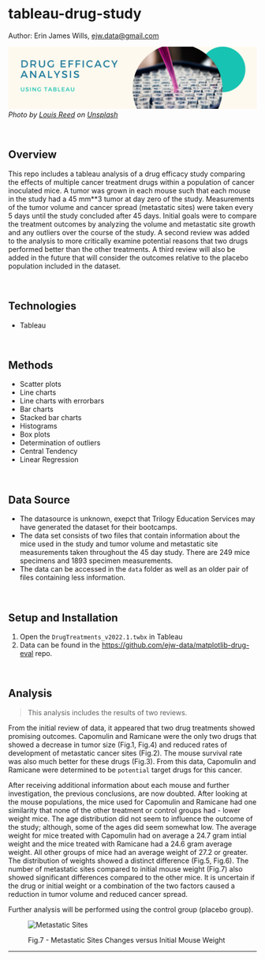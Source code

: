 # tableau-drug-study

Author:  Erin James Wills, ejw.data@gmail.com  

![Analysis of Mouse Drug Data](./images/drug-efficacy-tableau.png)  
<cite>Photo by [Louis Reed](https://unsplash.com/@_louisreed?utm_source=unsplash&utm_medium=referral&utm_content=creditCopyText) on [Unsplash](https://unsplash.com/s/photos/lab-rat?utm_source=unsplash&utm_medium=referral&utm_content=creditCopyText)</cite>  

<br>  

## Overview  
This repo includes a tableau analysis of a drug efficacy study comparing the effects of multiple cancer treatment drugs within a population of cancer inoculated mice.  A tumor was grown in each mouse such that each mouse in the study had a 45 mm**3 tumor at day zero of the study.  Measurements of the tumor volume and cancer spread (metastatic sites) were taken every 5 days until the study concluded after 45 days.  Initial goals were to compare the treatment outcomes by analyzing the volume and metastatic site growth and any outliers over the course of the study.  A second review was added to the analysis to more critically examine potential reasons that two drugs performed better than the other treatments.  A third review will also be added in the future that will consider the outcomes relative to the placebo population included in the dataset.     

<br>  

## Technologies  
*  Tableau

<br>

## Methods  
*  Scatter plots
*  Line charts 
*  Line charts with errorbars  
*  Bar charts   
*  Stacked bar charts
*  Histograms
*  Box plots  
*  Determination of outliers
*  Central Tendency
*  Linear Regression  

<br>

## Data Source  
*  The datasource is unknown, exepct that Trilogy Education Services may have generated the dataset for their bootcamps.  
*  The data set consists of two files that contain information about the mice used in the study and tumor volume and metastatic site measurements taken throughout the 45 day study.  There are 249 mice specimens and 1893 specimen measurements.  
*  The data can be accessed in the `data` folder as well as an older pair of files containing less information.  

<br>  

## Setup and Installation  
1. Open the `DrugTreatments_v2022.1.twbx` in Tableau
1. Data can be found in the https://github.com/ejw-data/matplotlib-drug-eval repo.  



<br>

## Analysis  

> This analysis includes the results of two reviews.  

From the initial review of data, it appeared that two drug treatments showed promising outcomes.  Capomulin and Ramicane were the only two drugs that showed a decrease in tumor size (Fig.1, Fig.4) and reduced rates of development of metastatic cancer sites (Fig.2). The mouse survival rate was also much better for these drugs (Fig.3).  From this data, Capomulin and Ramicane were determined to be `potential` target drugs for this cancer.   

After receiving additional information about each mouse and further investigation, the previous conclusions, are now doubted.  After looking at the mouse populations, the mice used for Capomulin and Ramicane had one similarity that none of the other treatment or control groups had - lower weight mice.  The age distribution did not seem to influence the outcome of the study; although, some of the ages did seem somewhat low.  The average weight for mice treated with Capomulin had on average a 24.7 gram intial weight and the mice treated with Ramicane had a 24.6 gram average weight.  All other groups of mice had an average weight of 27.2 or greater.  The distribution of weights showed a distinct difference (Fig.5, Fig.6).  The number of metastatic sites compared to initial mouse weight (Fig.7) also showed significant differences compared to the other mice.    It is uncertain if the drug or initial weight or a combination of the two factors caused a reduction in tumor volume and reduced cancer spread.  

Further analysis will be performed using the control group (placebo group).


<figure>

![Metastatic Sites](./outputs/change_in_sites_stack_bar.jpeg)

<figcaption>Fig.7 - Metastatic Sites Changes versus Initial Mouse Weight</figcaption>
</figure>
<hr>

<br>

